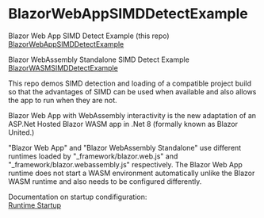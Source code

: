 # BlazorWebAppSIMDDetectExample

Blazor Web App SIMD Detect Example (this repo)  
[BlazorWebAppSIMDDetectExample](https://github.com/LostBeard/BlazorWebAppSIMDDetectExample)

Blazor WebAssembly Standalone SIMD Detect Example  
[BlazorWASMSIMDDetectExample](https://github.com/LostBeard/BlazorWASMSIMDDetectExample)

This repo demos SIMD detection and loading of a compatible project build so that the advantages of SIMD can be used when available and also allows the app to run when they are not.  

Blazor Web App with WebAssembly interactivity is the new adaptation of an ASP.Net Hosted Blazor WASM app in .Net 8 (formally known as Blazor United.)  

"Blazor Web App" and "Blazor WebAssembly Standalone" use different runtimes loaded by "_framework/blazor.web.js" and "_framework/blazor.webassembly.js" respectively. The Blazor Web App runtime does not start a WASM environment automatically unlike the Blazor WASM runtime and also needs to be configured differently.

Documentation on startup condifiguration:  
[Runtime Startup](https://learn.microsoft.com/en-us/aspnet/core/blazor/fundamentals/startup?view=aspnetcore-8.0#load-client-side-boot-resources)

